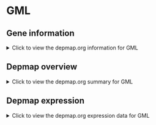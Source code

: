 <h1>GML</h1>

<h2>Gene information</h2>
<details>
  <summary>Click to view the depmap.org information for GML</summary>
  <iframe src="https://depmap.org/portal/gene/GML?tab=about" style="border:none;width:100%;height:800px"></iframe>
</details>

<h2>Depmap overview</h2>
<details>
  <summary>Click to view the depmap.org summary for GML</summary>
  <iframe src="https://depmap.org/portal/gene/GML?tab=overview" style="border:none;width:100%;height:800px"></iframe>
</details>

<h2>Depmap expression</h2>
<details>
  <summary>Click to view the depmap.org expression data for GML</summary>
  <iframe src="https://depmap.org/portal/gene/GML?tab=characterization" style="border:none;width:100%;height:800px"></iframe>
</details>


<!--
<h2>Reactome Pathway diagram</h2>
<details>
  <summary>Click to view Reactome pathway for GML</summary>
  PNAME
</details>
-->


